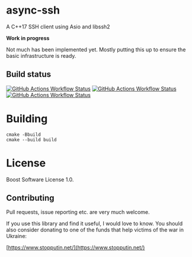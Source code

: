 # async-ssh

A C++17 SSH client using Asio and libssh2

**Work in progress**

Not much has been implemented yet. Mostly putting this up to ensure
the basic infrastructure is ready.

## Build status

[![GitHub Actions Workflow Status](https://img.shields.io/github/actions/workflow/status/laudrup/async-ssh/linux.yml?branch=master&logo=linux&label=linux)](https://github.com/laudrup/async-ssh/actions/workflows/linux.yml?branch=master) [![GitHub Actions Workflow Status](https://img.shields.io/github/actions/workflow/status/laudrup/async-ssh/macos.yml?branch=master&logo=apple&label=apple)](https://github.com/laudrup/async-ssh/actions/workflows/apple.yml?branch=master) [![GitHub Actions Workflow Status](https://img.shields.io/github/actions/workflow/status/laudrup/async-ssh/windows.yml?branch=master&logo=windows&label=windows)](https://github.com/laudrup/async-ssh/actions/workflows/windows.yml?branch=master)

# Building

```
cmake -Bbuild
cmake --build build
```

# License
Boost Software License 1.0.

## Contributing

Pull requests, issue reporting etc. are very much welcome.

If you use this library and find it useful, I would love to know. You
should also consider donating to one of the funds that help victims of
the war in Ukraine:

[https://www.stopputin.net/](https://www.stopputin.net/)
